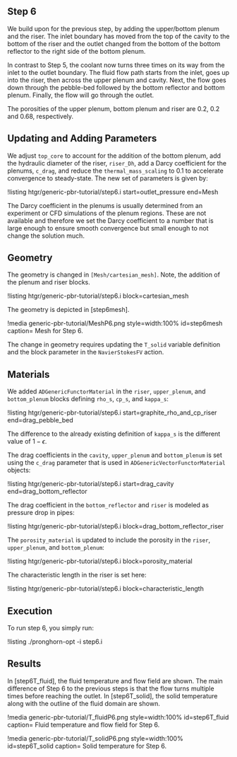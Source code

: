 ## Step 6

We build upon for the previous step, by adding the upper/bottom plenum and the riser.  The inlet boundary has moved from the top of the cavity to the bottom of the riser and the outlet changed from the bottom of the bottom reflector to the right side of the bottom plenum.

In contrast to Step 5, the coolant now turns three times on its way from the inlet to the outlet boundary. The fluid flow path starts from the inlet, goes up into the riser, then across the upper plenum and cavity. Next, the flow goes down through the pebble-bed followed by the bottom reflector and bottom plenum. Finally, the flow will go through the outlet.

The porosities of the upper plenum, bottom plenum and riser are $0.2$, $0.2$ and $0.68$, respectively.

## Updating and Adding Parameters

We adjust `top_core` to account for the addition of the bottom plenum, add the hydraulic diameter of the riser, `riser_Dh`, add a Darcy coefficient for the
plenums, `c_drag`, and reduce the `thermal_mass_scaling` to $0.1$ to accelerate convergence to steady-state. The new set of parameters
is given by:

!listing htgr/generic-pbr-tutorial/step6.i start=outlet_pressure end=Mesh

The Darcy coefficient in the plenums is usually determined from an experiment or CFD simulations of the plenum regions. These are not available and therefore we
set the Darcy coefficient to a number that is large enough to ensure smooth convergence but small enough to not change the solution much.

## Geometry

The geometry is changed in `[Mesh/cartesian_mesh]`. Note, the addition
of the plenum and riser blocks.

!listing htgr/generic-pbr-tutorial/step6.i block=cartesian_mesh

The geometry is depicted in [step6mesh].

!media generic-pbr-tutorial/MeshP6.png
        style=width:100%
        id=step6mesh
        caption= Mesh for Step 6.

The change in geometry requires updating the `T_solid` variable definition
and the block parameter in the `NavierStokesFV` action.

## Materials

We added `ADGenericFunctorMaterial` in the `riser`, `upper_plenum`, and `bottom_plenum` blocks defining `rho_s`, `cp_s`, and `kappa_s`:

!listing htgr/generic-pbr-tutorial/step6.i start=graphite_rho_and_cp_riser end=drag_pebble_bed

The difference to the already existing definition of `kappa_s` is the different
value of $1-\epsilon$.

The drag coefficients in the `cavity`, `upper_plenum` and `bottom_plenum` is set using the `c_drag` parameter that is used in `ADGenericVectorFunctorMaterial` objects:

!listing htgr/generic-pbr-tutorial/step6.i start=drag_cavity end=drag_bottom_reflector

The drag coefficient in the `bottom_reflector` and `riser` is modeled as pressure
drop in pipes:

!listing htgr/generic-pbr-tutorial/step6.i block=drag_bottom_reflector_riser

The `porosity_material` is updated to include the porosity in the `riser`, `upper_plenum`, and `bottom_plenum`:

!listing htgr/generic-pbr-tutorial/step6.i block=porosity_material

The characteristic length in the riser is set here:

!listing htgr/generic-pbr-tutorial/step6.i block=characteristic_length

## Execution

To run step 6, you simply run:


!listing
./pronghorn-opt -i step6.i

## Results

In [step6T_fluid], the fluid temperature and flow field are shown. The main difference of Step 6 to the previous steps is that
the flow turns multiple times before reaching the outlet.
In [step6T_solid], the solid temperature along with the outline of the fluid domain are shown.

!media generic-pbr-tutorial/T_fluidP6.png
        style=width:100%
        id=step6T_fluid
        caption= Fluid temperature and flow field for Step 6.

!media generic-pbr-tutorial/T_solidP6.png
        style=width:100%
        id=step6T_solid
        caption= Solid temperature for Step 6.
